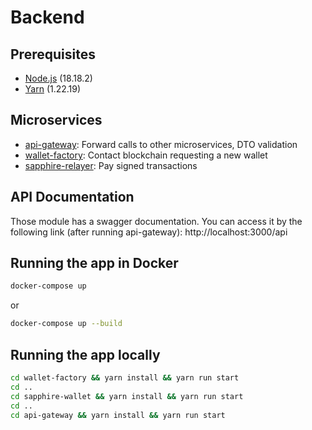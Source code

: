 # Backend

## Prerequisites

* [Node.js](https://nodejs.org/en/) (18.18.2)
* [Yarn](https://yarnpkg.com/) (1.22.19)

## Microservices

* [api-gateway](api-gateway): Forward calls to other microservices, DTO validation
* [wallet-factory](wallet-factory): Contact blockchain requesting a new wallet
* [sapphire-relayer](sapphire-relayer): Pay signed transactions

## API Documentation
Those module has a swagger documentation. You can access it by the following link (after running api-gateway):
http://localhost:3000/api

## Running the app in Docker

```bash
docker-compose up 
```
or 
```bash
docker-compose up --build
```
 ## Running the app locally

```bash
cd wallet-factory && yarn install && yarn run start
cd ..
cd sapphire-wallet && yarn install && yarn run start
cd ..
cd api-gateway && yarn install && yarn run start
```

